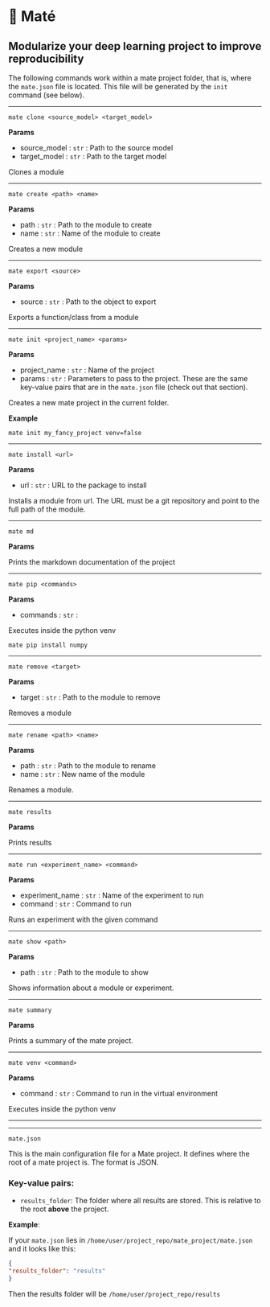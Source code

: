 
# 🧉 Maté


## Modularize your deep learning project to improve reproducibility

The following commands work within a mate project folder, that is, where the `mate.json` file is located. This file will be generated by the `init` command (see below).

--- 

```
mate clone <source_model> <target_model>
```

**Params**
- source_model : `str` :  Path to the source model
- target_model : `str` :  Path to the target model


Clones a module

---

```
mate create <path> <name>
```

**Params**
- path : `str` :  Path to the module to create
- name : `str` :  Name of the module to create


Creates a new module

---

```
mate export <source>
```

**Params**
- source : `str` :  Path to the object to export


Exports a function/class from a module

---

```
mate init <project_name> <params>
```

**Params**
- project_name : `str` :  Name of the project
- params : `str` :  Parameters to pass to the project. These are the same key-value pairs that are in the `mate.json` file (check out that section).



Creates a new mate project in the current folder.

**Example**

```
mate init my_fancy_project venv=false
```

---

```
mate install <url>
```

**Params**
- url : `str` :  URL to the package to install


Installs a module from url. The URL must be a git repository and point to the full path of the module.


---

```
mate md 
```

**Params**



Prints the markdown documentation of the project

---

```
mate pip <commands>
```

**Params**
- commands : `str` : 


Executes inside the python venv

```
mate pip install numpy
```

---

```
mate remove <target>
```

**Params**
- target : `str` :  Path to the module to remove



Removes a module

---

```
mate rename <path> <name>
```

**Params**
- path : `str` :  Path to the module to rename
- name : `str` :  New name of the module



Renames a module.

---

```
mate results 
```

**Params**



Prints results

---

```
mate run <experiment_name> <command>
```

**Params**
- experiment_name : `str` :  Name of the experiment to run
- command : `str` :  Command to run



Runs an experiment with the given command

---

```
mate show <path>
```

**Params**
- path : `str` :  Path to the module to show


Shows information about a module or experiment.

---

```
mate summary 
```

**Params**



Prints a summary of the mate project.

---

```
mate venv <command>
```

**Params**
- command : `str` :  Command to run in the virtual environment


Executes inside the python venv

---

---


```
mate.json
```
This is the main configuration file for a Mate project. It defines where the root of a mate project is. The format is JSON.

### Key-value pairs:

- `results_folder`: The folder where all results are stored. This is relative to the root **above** the project.

**Example**:

If your `mate.json` lies in `/home/user/project_repo/mate_project/mate.json` and it looks like this:
```json
{
"results_folder": "results"
}
```
Then the results folder will be `/home/user/project_repo/results`


